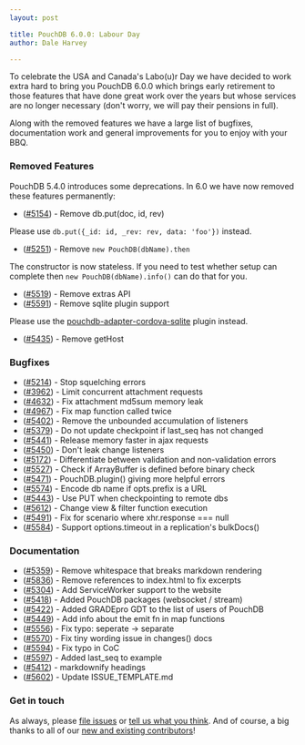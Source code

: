 ```yaml
---
layout: post

title: PouchDB 6.0.0: Labour Day
author: Dale Harvey

---
```


To celebrate the USA and Canada's Labo(u)r Day we have decided to work extra hard to bring
you PouchDB 6.0.0 which brings early retirement to those features that have done great
work over the years but whose services are no longer necessary (don't worry, we will pay
their pensions in full).

Along with the removed features we have a large list of bugfixes, documentation
work and general improvements for you to enjoy with your BBQ.

### Removed Features

PouchDB 5.4.0 introduces some deprecations. In 6.0 we have now removed these
features permanently:

* ([#5154](https://github.com/pouchdb/pouchdb/issues/5154)) - Remove db.put(doc, id, rev)

Please use `db.put({_id: id, _rev: rev, data: 'foo'})` instead.

* ([#5251](https://github.com/pouchdb/pouchdb/issues/5251)) - Remove `new PouchDB(dbName).then`

The constructor is now stateless. If you need to test whether setup can complete
then `new PouchDB(dbName).info()` can do that for you.

* ([#5519](https://github.com/pouchdb/pouchdb/pull/5591)) - Remove extras API
* ([#5591](https://github.com/pouchdb/pouchdb/pull/5519)) - Remove sqlite plugin support

Please use the [pouchdb-adapter-cordova-sqlite](https://github.com/nolanlawson/pouchdb-adapter-cordova-sqlite/blob/master/README.md) plugin instead.

* ([#5435](https://github.com/pouchdb/pouchdb/pull/5435)) - Remove getHost


### Bugfixes

* ([#5214](https://github.com/pouchdb/pouchdb/issues/5214)) - Stop squelching errors
* ([#3962](https://github.com/pouchdb/pouchdb/issues/3962)) - Limit concurrent attachment requests
* ([#4632](https://github.com/pouchdb/pouchdb/issues/4632)) - Fix attachment md5sum memory leak
* ([#4967](https://github.com/pouchdb/pouchdb/issues/4967)) - Fix map function called twice
* ([#5402](https://github.com/pouchdb/pouchdb/issues/5402)) - Remove the unbounded accumulation of listeners
* ([#5379](https://github.com/pouchdb/pouchdb/issues/5379)) - Do not update checkpoint if last_seq has not changed
* ([#5441](https://github.com/pouchdb/pouchdb/issues/5441)) - Release memory faster in ajax requests
* ([#5450](https://github.com/pouchdb/pouchdb/issues/5450)) - Don't leak change listeners
* ([#5172](https://github.com/pouchdb/pouchdb/issues/5172)) - Differentiate between validation and non-validation errors
* ([#5527](https://github.com/pouchdb/pouchdb/issues/5527)) - Check if ArrayBuffer is defined before binary check
* ([#5471](https://github.com/pouchdb/pouchdb/issues/5471)) - PouchDB.plugin() giving more helpful errors
* ([#5574](https://github.com/pouchdb/pouchdb/issues/5574)) - Encode db name if opts.prefix is a URL
* ([#5443](https://github.com/pouchdb/pouchdb/issues/5443)) - Use PUT when checkpointing to remote dbs
* ([#5612](https://github.com/pouchdb/pouchdb/issues/5612)) - Change view & filter function execution
* ([#5491](https://github.com/pouchdb/pouchdb/issues/5491)) - Fix for scenario where xhr.response === null
* ([#5584](https://github.com/pouchdb/pouchdb/issues/5584)) - Support options.timeout in a replication's bulkDocs()


### Documentation

* ([#5359](https://github.com/pouchdb/pouchdb/pull/5359)) - Remove whitespace that breaks markdown rendering
* ([#5836](https://github.com/pouchdb/pouchdb/pull/5368)) - Remove references to index.html to fix excerpts
* ([#5304](https://github.com/pouchdb/pouchdb/pull/5304)) - Add ServiceWorker support to the website
* ([#5418](https://github.com/pouchdb/pouchdb/pull/5418)) - Added PouchDB packages (websocket / stream)
* ([#5422](https://github.com/pouchdb/pouchdb/pull/5422)) - Added GRADEpro GDT to the list of users of PouchDB
* ([#5449](https://github.com/pouchdb/pouchdb/pull/5449)) - Add info about the emit fn in map functions
* ([#5556](https://github.com/pouchdb/pouchdb/pull/5556)) - Fix typo: seperate -> separate
* ([#5570](https://github.com/pouchdb/pouchdb/pull/5570)) - Fix tiny wording issue in changes() docs
* ([#5594](https://github.com/pouchdb/pouchdb/pull/5594)) - Fix typo in CoC
* ([#5597](https://github.com/pouchdb/pouchdb/pull/5597)) - Added last_seq to example
* ([#5412](https://github.com/pouchdb/pouchdb/pull/5412)) - markdownify headings
* ([#5602](https://github.com/pouchdb/pouchdb/pull/5602)) - Update ISSUE_TEMPLATE.md


### Get in touch

As always, please [file issues](https://github.com/pouchdb/pouchdb/issues) or [tell us what you think](https://github.com/pouchdb/pouchdb/blob/master/CONTRIBUTING.md#get-in-touch). And of course, a big thanks to all of our [new and existing contributors](https://github.com/pouchdb/pouchdb/graphs/contributors)!

